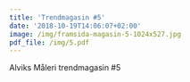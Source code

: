 ```yaml
---
title: 'Trendmagasin #5'
date: '2018-10-19T14:06:07+02:00'
image: /img/framsida-magasin-5-1024x527.jpg
pdf_file: /img/5.pdf
---
```

Alviks Måleri trendmagasin #5
